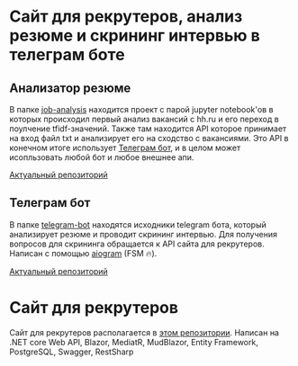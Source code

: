 # Сайт для рекрутеров, анализ резюме и скрининг интервью в телеграм боте
## Анализатор резюме
В папке [job-analysis](job-analysis) находится проект с парой jupyter notebook'ов в которых происходил первый анализ вакансий с hh.ru и его переход в поулчение tfidf-значений.
Также там находится API которое принимает на вход файл txt и анализирует его на сходство с вакансиями. Это API в конечном итоге использует [Телеграм бот](telegram-bot), и в целом может исопльзовать любой бот и любое внешнее апи.

[Актуальный репозиторий](https://github.com/EZhivaikin/resume-analyzer-api)

## Телеграм бот

В папке [telegram-bot](telegram-bot) находятся исходники telegram бота, который анализирует резюме и проводит скрининг интервью.
Для получения вопросов для скрининга обращается к API сайта для рекрутеров. Написан с помощью [aiogram](https://github.com/aiogram/aiogram) (FSM :fire:).

[Актуальный репозиторий](https://github.com/EZhivaikin/resume-analyzer-telegram-bot)

# Сайт для рекрутеров
Сайт для рекрутеров располагается в [этом репозитории](https://github.com/awakentrue/EmployeeRecruiting/tree/master).
Написан на .NET core Web API, Blazor, MediatR, MudBlazor, Entity Framework, PostgreSQL, Swagger, RestSharp
